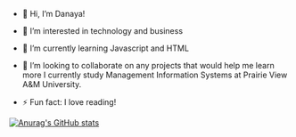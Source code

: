 
- 👋 Hi, I’m Danaya!
  
- 👀 I’m interested in technology and business
- 🌱 I’m currently learning Javascript and HTML
- 💞️ I’m looking to collaborate on any projects that would help me learn more
 I currently study Management Information Systems at Prairie View A&M University.
- ⚡ Fun fact: I love reading!

<!--- Github stats from https://github.com/anuraghazra/github-readme-stats -->
[![Anurag's GitHub stats](https://github-readme-stats.vercel.app/api?username=adorenaya&show_icons=true&theme=radical)](https://github.com/anuraghazra/github-readme-stats)
